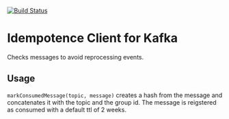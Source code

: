 [![Build Status](https://travis-ci.org/quintoandar/python-kafka-idempotence-client.svg?branch=master)](https://travis-ci.org/quintoandar/python-kafka-idempotence-client)

# Idempotence Client for Kafka

Checks messages to avoid reprocessing events.

## Usage

`markConsumedMessage(topic, message)` creates a hash from the message and concatenates it with the topic and the group id. The message is reigstered as consumed with a default ttl of 2 weeks.
